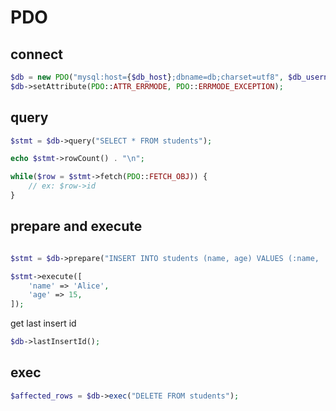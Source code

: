 # PDO

## connect

```php
$db = new PDO("mysql:host={$db_host};dbname=db;charset=utf8", $db_username, $db_password);
$db->setAttribute(PDO::ATTR_ERRMODE, PDO::ERRMODE_EXCEPTION);
```

## query

```php
$stmt = $db->query("SELECT * FROM students");

echo $stmt->rowCount() . "\n";

while($row = $stmt->fetch(PDO::FETCH_OBJ)) {
    // ex: $row->id
}
```

## prepare and execute

```php

$stmt = $db->prepare("INSERT INTO students (name, age) VALUES (:name, :age)");

$stmt->execute([
    'name' => 'Alice',
    'age' => 15,
]);
```

get last insert id

```php
$db->lastInsertId();
```

## exec

```php
$affected_rows = $db->exec("DELETE FROM students");
```

